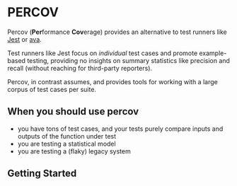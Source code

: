 # PERCOV

Percov (**Per**formance **Cov**erage) provides an alternative to test runners like [Jest](https://jestjs.io/) or [ava](https://github.com/avajs/ava).

Test runners like Jest focus on _individual_ test cases and promote
example-based testing, providing no insights on summary statistics like
precision and recall (without reaching for third-party reporters).

Percov, in contrast assumes, and provides tools for working with a large corpus
of test cases per suite.

## When you should use percov

- you have tons of test cases, and your tests purely compare
  inputs and outputs of the function under test
- you are testing a statistical model
- you are testing a (flaky) legacy system

## Getting Started
